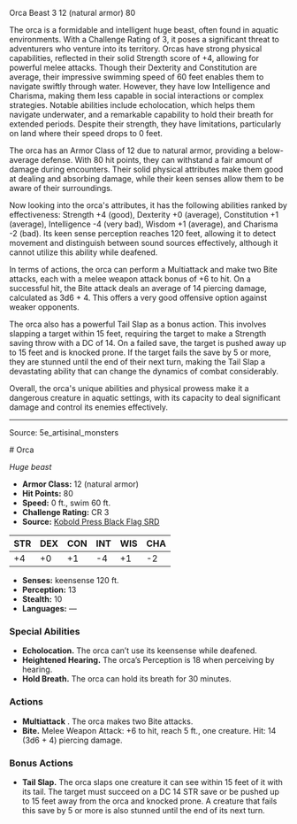 <MonsterName/>Orca</MonsterName>
<CreatureType/>Beast</CreatureType>
<CR/>3</CR>
<AC/>12 (natural armor)</AC>
<HP/>80</HP>
<summary>The orca is a formidable and intelligent huge beast, often found in aquatic environments. With a Challenge Rating of 3, it poses a significant threat to adventurers who venture into its territory. Orcas have strong physical capabilities, reflected in their solid Strength score of +4, allowing for powerful melee attacks. Though their Dexterity and Constitution are average, their impressive swimming speed of 60 feet enables them to navigate swiftly through water. However, they have low Intelligence and Charisma, making them less capable in social interactions or complex strategies. Notable abilities include echolocation, which helps them navigate underwater, and a remarkable capability to hold their breath for extended periods. Despite their strength, they have limitations, particularly on land where their speed drops to 0 feet.</summary>

<detail>

The orca has an Armor Class of 12 due to natural armor, providing a below-average defense. With 80 hit points, they can withstand a fair amount of damage during encounters. Their solid physical attributes make them good at dealing and absorbing damage, while their keen senses allow them to be aware of their surroundings.

Now looking into the orca's attributes, it has the following abilities ranked by effectiveness: Strength +4 (good), Dexterity +0 (average), Constitution +1 (average), Intelligence -4 (very bad), Wisdom +1 (average), and Charisma -2 (bad). Its keen sense perception reaches 120 feet, allowing it to detect movement and distinguish between sound sources effectively, although it cannot utilize this ability while deafened.

In terms of actions, the orca can perform a Multiattack and make two Bite attacks, each with a melee weapon attack bonus of +6 to hit. On a successful hit, the Bite attack deals an average of 14 piercing damage, calculated as 3d6 + 4. This offers a very good offensive option against weaker opponents.

The orca also has a powerful Tail Slap as a bonus action. This involves slapping a target within 15 feet, requiring the target to make a Strength saving throw with a DC of 14. On a failed save, the target is pushed away up to 15 feet and is knocked prone. If the target fails the save by 5 or more, they are stunned until the end of their next turn, making the Tail Slap a devastating ability that can change the dynamics of combat considerably.

Overall, the orca's unique abilities and physical prowess make it a dangerous creature in aquatic settings, with its capacity to deal significant damage and control its enemies effectively.</detail>



---

Source: 5e_artisinal_monsters

<statblock>
# Orca

*Huge beast*

- **Armor Class:** 12 (natural armor)
- **Hit Points:** 80
- **Speed:** 0 ft., swim 60 ft.
- **Challenge Rating:** CR 3
- **Source:** [Kobold Press Black Flag SRD](https://koboldpress.com/black-flag-roleplaying/)

| STR | DEX | CON | INT | WIS | CHA |
| --- | --- | --- | --- | --- | --- |
| +4 | +0 | +1 | -4 | +1 | -2 |

- **Senses:** keensense 120 ft.
- **Perception:** 13
- **Stealth:** 10
- **Languages:** —

### Special Abilities

- **Echolocation.** The orca can’t use its keensense while deafened.
- **Heightened Hearing.** The orca’s Perception is 18 when perceiving by hearing.
- **Hold Breath.** The orca can hold its breath for 30 minutes.

### Actions

- **Multiattack** . The orca makes two Bite attacks.
- **Bite.** Melee Weapon Attack: +6 to hit, reach 5 ft., one creature. Hit: 14 (3d6 + 4) piercing damage.

### Bonus Actions

- **Tail Slap.** The orca slaps one creature it can see within 15 feet of it with its tail. The target must succeed on a DC 14 STR save or be pushed up to 15 feet away from the orca and knocked prone. A creature that fails this save by 5 or more is also stunned until the end of its next turn.

</statblock>


